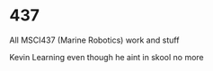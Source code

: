 # 437
All MSCI437 (Marine Robotics) work and stuff


Kevin Learning even though he aint in skool no more 
